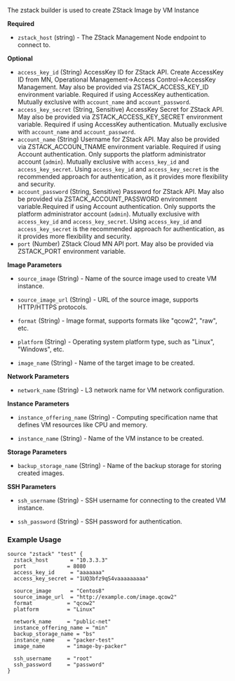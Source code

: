 
The zstack builder is used to create ZStack Image by VM Instance


<!-- Builder Configuration Fields -->

**Required**

- `zstack_host` (string) - The ZStack Management Node  endpoint to connect to.


<!--
  Optional Configuration Fields

  Configuration options that are not required or have reasonable defaults
  should be listed under the optionals section. Defaults values should be
  noted in the description of the field
-->

**Optional**

- `access_key_id` (String) AccessKey ID for ZStack API. Create AccessKey ID from MN,  Operational Management->Access Control->AccessKey Management. May also be provided via ZSTACK_ACCESS_KEY_ID environment variable. Required if using AccessKey authentication. Mutually exclusive with `account_name` and `account_password`.
- `access_key_secret` (String, Sensitive) AccessKey Secret for ZStack API. May also be provided via ZSTACK_ACCESS_KEY_SECRET environment variable. Required if using AccessKey authentication. Mutually exclusive with `account_name` and `account_password`.
- `account_name` (String) Username for ZStack API. May also be provided via ZSTACK_ACCOUN_TNAME environment variable. Required if using Account authentication.  Only supports the platform administrator account (`admin`). Mutually exclusive with `access_key_id` and `access_key_secret`. Using `access_key_id` and `access_key_secret` is the recommended approach for authentication, as it provides more flexibility and security.
- `account_password` (String, Sensitive) Password for ZStack API. May also be provided via ZSTACK_ACCOUNT_PASSWORD environment variable.Required if using Account authentication.  Only supports the platform administrator account (`admin`). Mutually exclusive with `access_key_id` and `access_key_secret`. Using `access_key_id` and `access_key_secret` is the recommended approach for authentication, as it provides more flexibility and security.
- `port` (Number) ZStack Cloud MN API port. May also be provided via ZSTACK_PORT environment variable.


**Image Parameters**

- `source_image` (String) - Name of the source image used to create VM instance.

- `source_image_url` (String) - URL of the source image, supports HTTP/HTTPS protocols.

- `format` (String) - Image format, supports formats like "qcow2", "raw", etc.

- `platform` (String) - Operating system platform type, such as "Linux", "Windows", etc.

- `image_name` (String) - Name of the target image to be created.

**Network Parameters**

- `network_name` (String) - L3 network name for VM network configuration.

**Instance Parameters**

- `instance_offering_name` (String) - Computing specification name that defines VM resources like CPU and memory.

- `instance_name` (String) - Name of the VM instance to be created.

**Storage Parameters**
- `backup_storage_name` (String) - Name of the backup storage for storing created images.

**SSH Parameters**
- `ssh_username` (String) - SSH username for connecting to the created VM instance.

- `ssh_password` (String) - SSH password for authentication.

<!--
  A basic example on the usage of the builder. Multiple examples
  can be provided to highlight various build configurations.

-->
### Example Usage


```hcl
source "zstack" "test" {
  zstack_host       = "10.3.3.3"
  port             = 8080
  access_key_id     = "aaaaaaa"
  access_key_secret = "1UQ3bfz9qS4vaaaaaaaaa"
  
  source_image      = "Centos8"
  source_image_url  = "http://example.com/image.qcow2"
  format           = "qcow2"
  platform         = "Linux"
  
  network_name     = "public-net"
  instance_offering_name = "min"
  backup_storage_name = "bs"
  instance_name    = "packer-test"
  image_name       = "image-by-packer"
  
  ssh_username     = "root"
  ssh_password     = "password"
}

```
